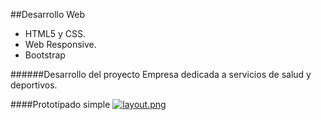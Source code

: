 ##Desarrollo Web
- HTML5 y CSS.
- Web Responsive.
- Bootstrap

######Desarrollo del proyecto
Empresa dedicada a servicios de salud y deportivos.

####Prototipado simple
[![layout.png](https://i.postimg.cc/8PD86zLd/layout.png)](https://postimg.cc/BthwWsYt)
